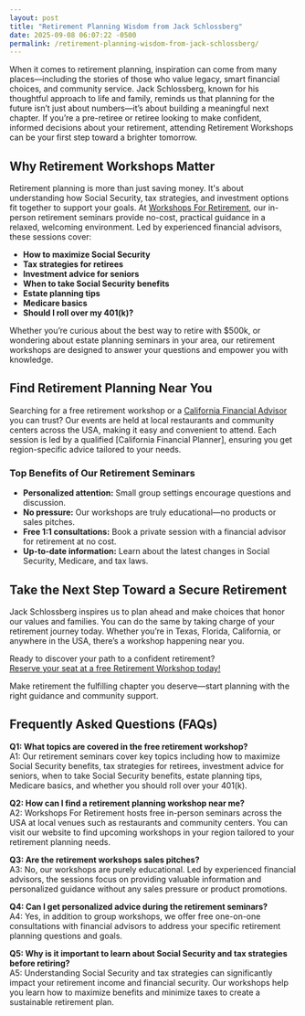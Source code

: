 ```yaml
---
layout: post
title: "Retirement Planning Wisdom from Jack Schlossberg"
date: 2025-09-08 06:07:22 -0500
permalink: /retirement-planning-wisdom-from-jack-schlossberg/
---
```

When it comes to retirement planning, inspiration can come from many places—including the stories of those who value legacy, smart financial choices, and community service. Jack Schlossberg, known for his thoughtful approach to life and family, reminds us that planning for the future isn’t just about numbers—it’s about building a meaningful next chapter. If you’re a pre-retiree or retiree looking to make confident, informed decisions about your retirement, attending Retirement Workshops can be your first step toward a brighter tomorrow.

## Why Retirement Workshops Matter

Retirement planning is more than just saving money. It's about understanding how Social Security, tax strategies, and investment options fit together to support your goals. At [Workshops For Retirement](https://workshopsforretirement.com/), our in-person retirement seminars provide no-cost, practical guidance in a relaxed, welcoming environment. Led by experienced financial advisors, these sessions cover:

- **How to maximize Social Security**  
- **Tax strategies for retirees**  
- **Investment advice for seniors**  
- **When to take Social Security benefits**  
- **Estate planning tips**  
- **Medicare basics**  
- **Should I roll over my 401(k)?**  

Whether you’re curious about the best way to retire with $500k, or wondering about estate planning seminars in your area, our retirement workshops are designed to answer your questions and empower you with knowledge.

## Find Retirement Planning Near You

Searching for a free retirement workshop or a [California Financial Advisor](https://workshopsforretirement.com/) you can trust? Our events are held at local restaurants and community centers across the USA, making it easy and convenient to attend. Each session is led by a qualified [California Financial Planner], ensuring you get region-specific advice tailored to your needs.

### Top Benefits of Our Retirement Seminars

- **Personalized attention:** Small group settings encourage questions and discussion.  
- **No pressure:** Our workshops are truly educational—no products or sales pitches.  
- **Free 1:1 consultations:** Book a private session with a financial advisor for retirement at no cost.  
- **Up-to-date information:** Learn about the latest changes in Social Security, Medicare, and tax laws.  

## Take the Next Step Toward a Secure Retirement

Jack Schlossberg inspires us to plan ahead and make choices that honor our values and families. You can do the same by taking charge of your retirement journey today. Whether you’re in Texas, Florida, California, or anywhere in the USA, there’s a workshop happening near you.

Ready to discover your path to a confident retirement?  
[Reserve your seat at a free Retirement Workshop today!](https://workshopsforretirement.com/)

Make retirement the fulfilling chapter you deserve—start planning with the right guidance and community support.

## Frequently Asked Questions (FAQs)

**Q1: What topics are covered in the free retirement workshop?**  
A1: Our retirement seminars cover key topics including how to maximize Social Security benefits, tax strategies for retirees, investment advice for seniors, when to take Social Security benefits, estate planning tips, Medicare basics, and whether you should roll over your 401(k).

**Q2: How can I find a retirement planning workshop near me?**  
A2: Workshops For Retirement hosts free in-person seminars across the USA at local venues such as restaurants and community centers. You can visit our website to find upcoming workshops in your region tailored to your retirement planning needs.

**Q3: Are the retirement workshops sales pitches?**  
A3: No, our workshops are purely educational. Led by experienced financial advisors, the sessions focus on providing valuable information and personalized guidance without any sales pressure or product promotions.

**Q4: Can I get personalized advice during the retirement seminars?**  
A4: Yes, in addition to group workshops, we offer free one-on-one consultations with financial advisors to address your specific retirement planning questions and goals.

**Q5: Why is it important to learn about Social Security and tax strategies before retiring?**  
A5: Understanding Social Security and tax strategies can significantly impact your retirement income and financial security. Our workshops help you learn how to maximize benefits and minimize taxes to create a sustainable retirement plan.

<script type="application/ld+json">
{
  "@context": "https://schema.org",
  "@type": "BlogPosting",
  "headline": "Retirement Planning Wisdom from Jack Schlossberg",
  "description": "Insights into retirement planning emphasizing legacy, smart financial choices, and attending no-cost in-person retirement workshops led by experienced advisors.",
  "author": {
    "@type": "Person",
    "name": "Workshops For Retirement"
  },
  "publisher": {
    "@type": "Person",
    "name": "Workshops For Retirement"
  },
  "mainEntityOfPage": {
    "@type": "WebPage",
    "@id": "https://workshopsforretirement.com/"
  },
  "datePublished": "2024-06-01",
  "dateModified": "2024-06-01",
  "keywords": "Retirement planning, Retirement seminars, Retirement Workshops, Retirement planning near me, Free retirement workshop, How to maximize Social Security, Tax strategies for retirees, Financial advisor for retirement, Investment advice for seniors, Should I roll over my 401(k)?, Best way to retire with $500k, When to take Social Security benefits, Estate planning seminar, Medicare, Social Security, Estate Planning",
  "url": "https://workshopsforretirement.com/blog/retirement-planning-wisdom-jack-schlossberg"
}
</script>

<script type="application/ld+json">
{
  "@context": "https://schema.org",
  "@type": "FAQPage",
  "mainEntity": [
    {
      "@type": "Question",
      "name": "What topics are covered in the free retirement workshop?",
      "acceptedAnswer": {
        "@type": "Answer",
        "text": "Our retirement seminars cover key topics including how to maximize Social Security benefits, tax strategies for retirees, investment advice for seniors, when to take Social Security benefits, estate planning tips, Medicare basics, and whether you should roll over your 401(k)."
      }
    },
    {
      "@type": "Question",
      "name": "How can I find a retirement planning workshop near me?",
      "acceptedAnswer": {
        "@type": "Answer",
        "text": "Workshops For Retirement hosts free in-person seminars across the USA at local venues such as restaurants and community centers. You can visit our website to find upcoming workshops in your region tailored to your retirement planning needs."
      }
    },
    {
      "@type": "Question",
      "name": "Are the retirement workshops sales pitches?",
      "acceptedAnswer": {
        "@type": "Answer",
        "text": "No, our workshops are purely educational. Led by experienced financial advisors, the sessions focus on providing valuable information and personalized guidance without any sales pressure or product promotions."
      }
    },
    {
      "@type": "Question",
      "name": "Can I get personalized advice during the retirement seminars?",
      "acceptedAnswer": {
        "@type": "Answer",
        "text": "Yes, in addition to group workshops, we offer free one-on-one consultations with financial advisors to address your specific retirement planning questions and goals."
      }
    },
    {
      "@type": "Question",
      "name": "Why is it important to learn about Social Security and tax strategies before retiring?",
      "acceptedAnswer": {
        "@type": "Answer",
        "text": "Understanding Social Security and tax strategies can significantly impact your retirement income and financial security. Our workshops help you learn how to maximize benefits and minimize taxes to create a sustainable retirement plan."
      }
    }
  ]
}
</script>
